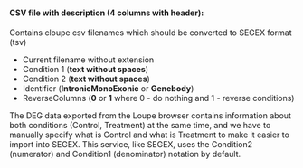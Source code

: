 #### CSV file with description (4 columns with header):

Contains cloupe csv filenames which should be converted to SEGEX format (tsv)

* Current filename without extension
* Condition 1 (**text without spaces**)
* Condition 2 (**text without spaces**)
* Identifier (**IntronicMonoExonic** or **Genebody**)
* ReverseColumns (**0** or **1** where 0 - do nothing and 1 - reverse conditions)

The DEG data exported from the Loupe browser contains information about both conditions (Control, Treatment) at the same time, and we have to manually specify what is Control and what is Treatment to make it easier to import into SEGEX. This service, like SEGEX, uses the Condition2 (numerator) and Condition1 (denominator) notation by default.

